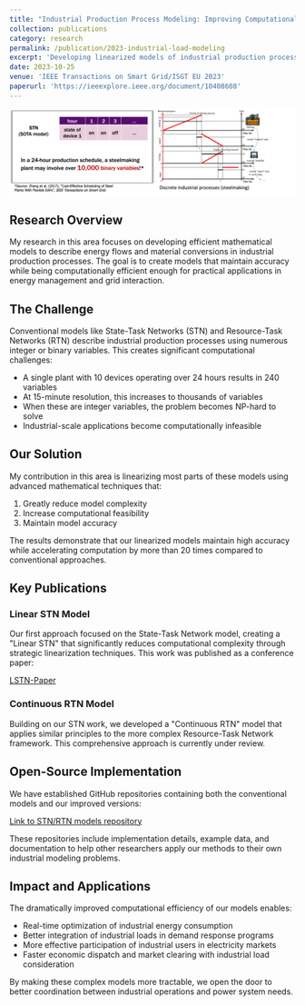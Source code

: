 ```yaml
---
title: "Industrial Production Process Modeling: Improving Computational Efficiency While Maintaining Accuracy"
collection: publications
category: research
permalink: /publication/2023-industrial-load-modeling
excerpt: 'Developing linearized models of industrial production processes to improve computational efficiency while maintaining model accuracy'
date: 2023-10-25
venue: 'IEEE Transactions on Smart Grid/ISGT EU 2023'
paperurl: 'https://ieeexplore.ieee.org/document/10408608'
---
```


![Industrial production process modeling](/images/pub1.png)

## Research Overview

My research in this area focuses on developing efficient mathematical models to describe energy flows and material conversions in industrial production processes. The goal is to create models that maintain accuracy while being computationally efficient enough for practical applications in energy management and grid interaction.

## The Challenge

Conventional models like State-Task Networks (STN) and Resource-Task Networks (RTN) describe industrial production processes using numerous integer or binary variables. This creates significant computational challenges:

- A single plant with 10 devices operating over 24 hours results in 240 variables
- At 15-minute resolution, this increases to thousands of variables
- When these are integer variables, the problem becomes NP-hard to solve
- Industrial-scale applications become computationally infeasible

## Our Solution

My contribution in this area is linearizing most parts of these models using advanced mathematical techniques that:

1. Greatly reduce model complexity
2. Increase computational feasibility
3. Maintain model accuracy

The results demonstrate that our linearized models maintain high accuracy while accelerating computation by more than 20 times compared to conventional approaches.

## Key Publications

### Linear STN Model

Our first approach focused on the State-Task Network model, creating a "Linear STN" that significantly reduces computational complexity through strategic linearization techniques. This work was published as a conference paper:

[LSTN-Paper](https://ieeexplore.ieee.org/document/10408608)

### Continuous RTN Model

Building on our STN work, we developed a "Continuous RTN" model that applies similar principles to the more complex Resource-Task Network framework. This comprehensive approach is currently under review.

## Open-Source Implementation

We have established GitHub repositories containing both the conventional models and our improved versions:

[Link to STN/RTN models repository](https://github.com/Rick10119/Industrial-User-Modeling-Toolkit)

These repositories include implementation details, example data, and documentation to help other researchers apply our methods to their own industrial modeling problems.

## Impact and Applications

The dramatically improved computational efficiency of our models enables:

- Real-time optimization of industrial energy consumption
- Better integration of industrial loads in demand response programs
- More effective participation of industrial users in electricity markets
- Faster economic dispatch and market clearing with industrial load consideration

By making these complex models more tractable, we open the door to better coordination between industrial operations and power system needs.

